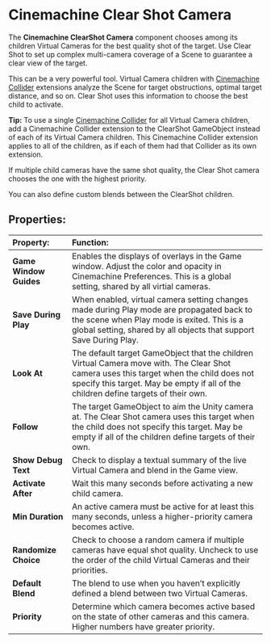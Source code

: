 # Cinemachine Clear Shot Camera

The __Cinemachine ClearShot Camera__ component chooses among its children Virtual Cameras for the best quality shot of the target. Use Clear Shot to set up complex multi-camera coverage of a Scene to guarantee a clear view of the target.

This can be a very powerful tool. Virtual Camera children with [Cinemachine Collider](CinemachineCollider.md) extensions analyze the Scene for target obstructions, optimal target distance, and so on. Clear Shot uses this information to choose the best child to activate.

**Tip:** To use a single [Cinemachine Collider](CinemachineCollider.md) for all Virtual Camera children, add a Cinemachine Collider extension to the ClearShot GameObject instead of each of its Virtual Camera children. This Cinemachine Collider extension applies to all of the children, as if each of them had that Collider as its own extension.

If multiple child cameras have the same shot quality, the Clear Shot camera chooses the one with the highest priority.

You can also define custom blends between the ClearShot children.

## Properties:

| **Property:** | **Function:** |
|:---|:---|
| **Game Window Guides** | Enables the displays of overlays in the Game window. Adjust the color and opacity in Cinemachine Preferences. This is a global setting, shared by all virtial cameras. |
| **Save During Play** | When enabled, virtual camera setting changes made during Play mode are propagated back to the scene when Play mode is exited.  This is a global setting, shared by all objects that support Save During Play. |
| __Look At__ | The default target GameObject that the children Virtual Camera move with. The Clear Shot camera uses this target when the child does not specify this target. May be empty if all of the children define targets of their own. |
| __Follow__ | The target GameObject to aim the Unity camera at. The Clear Shot camera uses this target when the child does not specify this target. May be empty if all of the children define targets of their own. |
| __Show Debug Text__ | Check to display a textual summary of the live Virtual Camera and blend in the Game view. |
| __Activate After__ | Wait this many seconds before activating a new child camera. |
| __Min Duration__ | An active camera must be active for at least this many seconds, unless a higher-priority camera becomes active. |
| __Randomize Choice__ | Check to choose a random camera if multiple cameras have equal shot quality. Uncheck to use the order of the child Virtual Cameras and their priorities. |
| __Default Blend__ | The blend to use when you haven’t explicitly defined a blend between two Virtual Cameras. |
| __Priority__ | Determine which camera becomes active based on the state of other cameras and this camera. Higher numbers have greater priority. |


